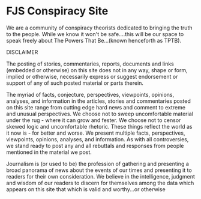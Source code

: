 # FJS Conspiracy Site
We are a community of conspiracy theorists dedicated to bringing the truth to the people. While we know it won't be safe....this will be our space to speak freely about The Powers That Be...(known henceforth as TPTB). 





DISCLAIMER

The posting of stories, commentaries, reports, documents and links (embedded or otherwise) on this site does not in any way, shape or form, implied or otherwise, necessarily express or suggest endorsement or support of any of such posted material or parts therein.

The myriad of facts, conjecture, perspectives, viewpoints, opinions, analyses, and information in the articles, stories and commentaries posted on this site range from cutting edge hard news and comment to extreme and unusual perspectives. We choose not to sweep uncomfortable material under the rug - where it can grow and fester. We choose not to censor skewed logic and uncomfortable rhetoric. These things reflect the world as it now is - for better and worse. We present multiple facts, perspectives, viewpoints, opinions, analyses, and information. As with all controversies, we stand ready to post any and all rebuttals and responses from people mentioned in the material we post.


Journalism is (or used to be) the profession of gathering and presenting a broad panorama of news about the events of our times and presenting it to readers for their own consideration. We believe in the intelligence, judgment and wisdom of our readers to discern for themselves among the data which appears on this site that which is valid and worthy...or otherwise

